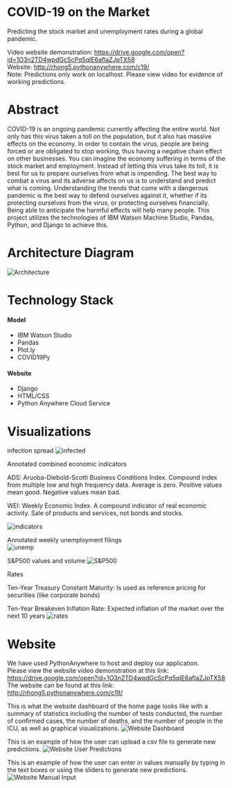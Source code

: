 # COVID-19 on the Market
Predicting the stock market and unemployment rates during a global pandemic.  

Video website demonstration: https://drive.google.com/open?id=1O3n2TD4wpdGcScPq5qIE6aflaZJpTX58    
Website: http://rhong5.pythonanywhere.com/c19/  
Note: Predictions only work on localhost. Please view video for evidence of working predictions. 
# Abstract
COVID-19 is an ongoing pandemic currently affecting the entire world. Not only has this virus taken a toll on the population, but it also has massive effects on the economy. In order to contain the virus, people are being forced or are obligated to stop working, thus having a negative chain effect on other businesses. You can imagine the economy suffering in terms of the stock market and employment. Instead of letting this virus take its toll, it is best for us to prepare ourselves from what is impending. The best way to combat a virus and its adverse affects on us is to understand and predict what is coming. Understanding the trends that come with a dangerous pandemic is the best way to defend ourselves against it, whether if its protecting ourselves from the virus, or protecting ourselves financially. Being able to anticipate the harmful effects will help many people. This project utilizes the technologies of IBM Watson Machine Studio, Pandas, Python, and Django to achieve this.
# Architecture Diagram

![Architecture](CMPE272_Architecture_4.png)

# Technology Stack
#### Model
- IBM Watson Studio
- Pandas
- Plot.ly
- COVID19Py

#### Website
- Django
- HTML/CSS
- Python Anywhere Cloud Service

# Visualizations

infection spread
![infected](infected.png)

Annotated combined economic indicators

ADS: Aruoba-Diebold-Scotti Business Conditions Index. Compound index from multiple low and high frequency data. Average is zero. Positive values mean good. Negative values mean bad.

WEI: Weekly Economic Index. A compound indicator of real economic activity. Sale of products and services, not bonds and stocks.

![indicators](annotated_economic_indicators%20(2).png)

Annotated weekly unemployment filings  
![unemp](annotated_unemp.png)

S&P500 values and volume
![S&P500](S&P500.png)

Rates

Ten-Year Treasury Constant Maturity: Is used as reference pricing for securities (like corporate bonds)

Ten-Year Breakeven Inflation Rate: Expected inflation of the market over the next 10 years
![rates](rates.png)

# Website
We have used PythonAnywhere to host and deploy our application.   
Please view the website video demonstration at this link:  
https://drive.google.com/open?id=1O3n2TD4wpdGcScPq5qIE6aflaZJpTX58  
The website can be found at this link:  
http://rhong5.pythonanywhere.com/c19/ 

This is what the website dashboard of the home page looks like with a summary of statistics including the number of tests conducted, the number of confirmed cases, the number of deaths, and the number of people in the ICU, as well as graphical visualizations.
![Website Dashboard](WebsiteDashboard.png)

This is an example of how the user can upload a csv file to generate new predictions.
![Website User Predictions](WebsiteUserPredictions.png)

This is an example of how the user can enter in values manually by typing in the text boxes or using the sliders to generate new predictions.
![Website Manual Input](WebsiteManualInput.png)
